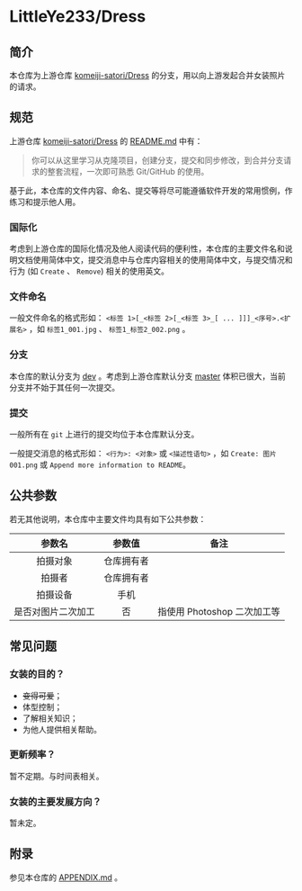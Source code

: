 # LittleYe233/Dress

## 简介

本仓库为上游仓库 [komeiji-satori/Dress](https://github.com/komeiji-satori/Dress) 的分支，用以向上游发起合并女装照片的请求。

## 规范

上游仓库 [komeiji-satori/Dress](https://github.com/komeiji-satori/Dress) 的 [README.md](https://github.com/komeiji-satori/Dress/blob/master/README.md) 中有：

> 你可以从这里学习从克隆项目，创建分支，提交和同步修改，到合并分支请求的整套流程，一次即可熟悉 Git/GitHub 的使用。

基于此，本仓库的文件内容、命名、提交等将尽可能遵循软件开发的常用惯例，作练习和提示他人用。

### 国际化

考虑到上游仓库的国际化情况及他人阅读代码的便利性，本仓库的主要文件名和说明文档使用简体中文，提交消息中与仓库内容相关的使用简体中文，与提交情况和行为 (如 `Create` 、 `Remove`) 相关的使用英文。

### 文件命名

一般文件命名的格式形如： `<标签 1>[_<标签 2>[_<标签 3>_[ ... ]]]_<序号>.<扩展名>` ，如 `标签1_001.jpg` 、 `标签1_标签2_002.png` 。

### 分支

本仓库的默认分支为 [dev](https://github.com/LittleYe233/Dress/tree/dev) 。考虑到上游仓库默认分支 [master](https://github.com/komeiji-satori/Dress/tree/master) 体积已很大，当前分支并不始于其任何一次提交。

### 提交

一般所有在 `git` 上进行的提交均位于本仓库默认分支。

一般提交消息的格式形如： `<行为>: <对象>` 或 `<描述性语句>` ，如 `Create: 图片001.png` 或 `Append more information to README`。

## 公共参数

若无其他说明，本仓库中主要文件均具有如下公共参数：

| 参数名 | 参数值 | 备注 |
| :-: | :-: | :-: |
| 拍摄对象 | 仓库拥有者 |  |
| 拍摄者 | 仓库拥有者 |  |
| 拍摄设备 | 手机 |  |
| 是否对图片二次加工 | 否 | 指使用 Photoshop 二次加工等 |

## 常见问题

### 女装的目的？

- ~~变得可爱~~；
- 体型控制；
- 了解相关知识；
- 为他人提供相关帮助。

### 更新频率？

暂不定期。与时间表相关。

### 女装的主要发展方向？

暂未定。

## 附录

参见本仓库的 [APPENDIX.md](/LittleYe233/APPENDIX.md) 。